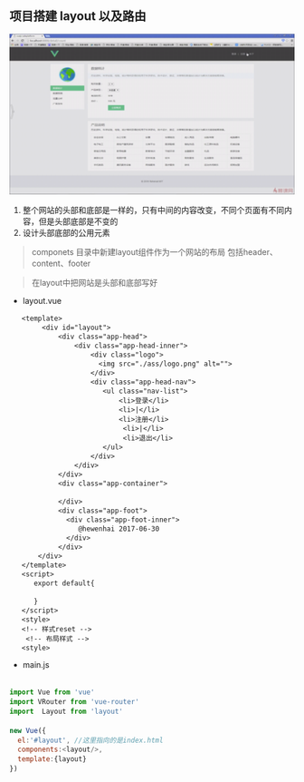 ##  项目搭建 layout 以及路由

![](img/323.png)



1. 整个网站的头部和底部是一样的，只有中间的内容改变，不同个页面有不同内容，但是头部底部是不变的
2. 设计头部底部的公用元素

> componets 目录中新建layout组件作为一个网站的布局
 包括header、content、footer
 
 
> 在layout中把网站是头部和底部写好
 
 * layout.vue 
  
```
   <template>
        <div id="layout">
            <div class="app-head">
                <div class="app-head-inner"> 
                    <div class="logo">
                      <img src="./ass/logo.png" alt="">                   
                    </div>
                    <div class="app-head-nav">
                       <ul class="nav-list">
                           <li>登录</li>
                           <li>|</li>
                           <li>注册</li>
                            <li>|</li>
                            <li>退出</li>
                       </ul>
                    </div>
                </div>
            </div>
            <div class="app-container">
                 
            </div>
            <div class="app-foot">
              <div class="app-foot-inner">
                 @hewenhai 2017-06-30
              </div> 
            </div>
       </div>
   </template>
   <script>
      export default{
          
      }
   </script>   
   <style>
   <!-- 样式reset -->
    <!-- 布局样式 -->
   <style>
```

*  main.js

```js

import Vue from 'vue'
import VRouter from 'vue-router'
import  Layout from 'layout'

new Vue({
  el:'#layout', //这里指向的是index.html
  components:<layout/>,
  template:{layout}
})


```

